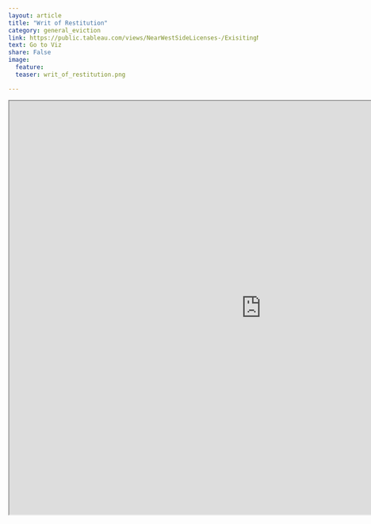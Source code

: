 ```yaml
---
layout: article
title: "Writ of Restitution"
category: general_eviction
link: https://public.tableau.com/views/NearWestSideLicenses-/ExisitingNWSLicenses-?:embed=y&:display_count=yes
text: Go to Viz
share: False
image:
  feature:
  teaser: writ_of_restitution.png

---
```

<iframe src="https://public.tableau.com/views/AffadavitofNon-Compliance/AffadavitofNoncompliance?:showVizHome=no&:embed=true" allowfullscreen="true" width="1015" height="835"></iframe>

